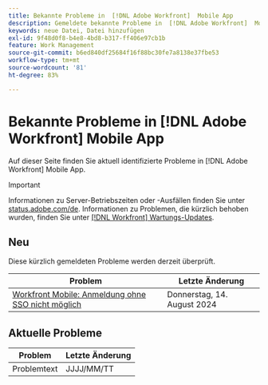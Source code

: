 ```yaml
---
title: Bekannte Probleme in  [!DNL Adobe Workfront]  Mobile App
description: Gemeldete bekannte Probleme in  [!DNL Adobe Workfront]  Mobile App
keywords: neue Datei, Datei hinzufügen
exl-id: 9f48d0f8-b4e8-4bd8-b317-ff406e97cb1b
feature: Work Management
source-git-commit: b6ed840df25684f16f88bc30fe7a8138e37fbe53
workflow-type: tm+mt
source-wordcount: '81'
ht-degree: 83%

---
```


# Bekannte Probleme in [!DNL Adobe Workfront] Mobile App

Auf dieser Seite finden Sie aktuell identifizierte Probleme in [!DNL Adobe Workfront] Mobile App.

>[!IMPORTANT]
>
>Informationen zu Server-Betriebszeiten oder -Ausfällen finden Sie unter [status.adobe.com/de](https://status.adobe.com/de). Informationen zu Problemen, die kürzlich behoben wurden, finden Sie unter [[!DNL Workfront] Wartungs-Updates](../maintenance/current-updates.md).

<!--**There are currently no known issues for [!DNL Workfront Mobile]**

-->



## Neu

Diese kürzlich gemeldeten Probleme werden derzeit überprüft.

| **Problem** | **Letzte Änderung** |
| -----------------------------------------------------------------| ----------------- |
| [Workfront Mobile: Anmeldung ohne SSO nicht möglich](known-issues-workfront/wf-mobile-cannot-bypass-sso.md) | Donnerstag, 14. August 2024 |

## Aktuelle Probleme

| Problem | Letzte Änderung |
|---|---|
| Problemtext | JJJJ/MM/TT |
